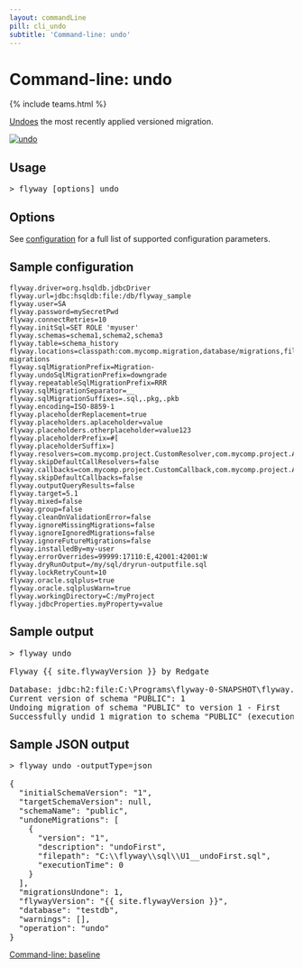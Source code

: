 ```yaml
---
layout: commandLine
pill: cli_undo
subtitle: 'Command-line: undo'
---
```

# Command-line: undo
{% include teams.html %}

[Undoes](/documentation/command/undo) the most recently applied versioned migration.

<a href="/documentation/command/undo"><img src="/assets/balsamiq/command-undo.png" alt="undo"></a>

## Usage

<pre class="console"><span>&gt;</span> flyway [options] undo</pre>

## Options

See [configuration](/documentation/configuration/parameters) for a full list of supported configuration parameters.

## Sample configuration

```properties
flyway.driver=org.hsqldb.jdbcDriver
flyway.url=jdbc:hsqldb:file:/db/flyway_sample
flyway.user=SA
flyway.password=mySecretPwd
flyway.connectRetries=10
flyway.initSql=SET ROLE 'myuser'
flyway.schemas=schema1,schema2,schema3
flyway.table=schema_history
flyway.locations=classpath:com.mycomp.migration,database/migrations,filesystem:/sql-migrations
flyway.sqlMigrationPrefix=Migration-
flyway.undoSqlMigrationPrefix=downgrade
flyway.repeatableSqlMigrationPrefix=RRR
flyway.sqlMigrationSeparator=__
flyway.sqlMigrationSuffixes=.sql,.pkg,.pkb
flyway.encoding=ISO-8859-1
flyway.placeholderReplacement=true
flyway.placeholders.aplaceholder=value
flyway.placeholders.otherplaceholder=value123
flyway.placeholderPrefix=#[
flyway.placeholderSuffix=]
flyway.resolvers=com.mycomp.project.CustomResolver,com.mycomp.project.AnotherResolver
flyway.skipDefaultCallResolvers=false
flyway.callbacks=com.mycomp.project.CustomCallback,com.mycomp.project.AnotherCallback
flyway.skipDefaultCallbacks=false
flyway.outputQueryResults=false
flyway.target=5.1
flyway.mixed=false
flyway.group=false
flyway.cleanOnValidationError=false
flyway.ignoreMissingMigrations=false
flyway.ignoreIgnoredMigrations=false
flyway.ignoreFutureMigrations=false
flyway.installedBy=my-user
flyway.errorOverrides=99999:17110:E,42001:42001:W
flyway.dryRunOutput=/my/sql/dryrun-outputfile.sql
flyway.lockRetryCount=10
flyway.oracle.sqlplus=true
flyway.oracle.sqlplusWarn=true
flyway.workingDirectory=C:/myProject
flyway.jdbcProperties.myProperty=value
```

## Sample output

<pre class="console">&gt; flyway undo

Flyway {{ site.flywayVersion }} by Redgate

Database: jdbc:h2:file:C:\Programs\flyway-0-SNAPSHOT\flyway.db (H2 1.3)
Current version of schema "PUBLIC": 1
Undoing migration of schema "PUBLIC" to version 1 - First
Successfully undid 1 migration to schema "PUBLIC" (execution time 00:00.024s).</pre>

## Sample JSON output

<pre class="console">&gt; flyway undo -outputType=json

{
  "initialSchemaVersion": "1",
  "targetSchemaVersion": null,
  "schemaName": "public",
  "undoneMigrations": [
    {
      "version": "1",
      "description": "undoFirst",
      "filepath": "C:\\flyway\\sql\\U1__undoFirst.sql",
      "executionTime": 0
    }
  ],
  "migrationsUndone": 1,
  "flywayVersion": "{{ site.flywayVersion }}",
  "database": "testdb",
  "warnings": [],
  "operation": "undo"
}</pre>

<p class="next-steps">
    <a class="btn btn-primary" href="/documentation/usage/commandline/baseline">Command-line: baseline <i class="fa fa-arrow-right"></i></a>
</p>